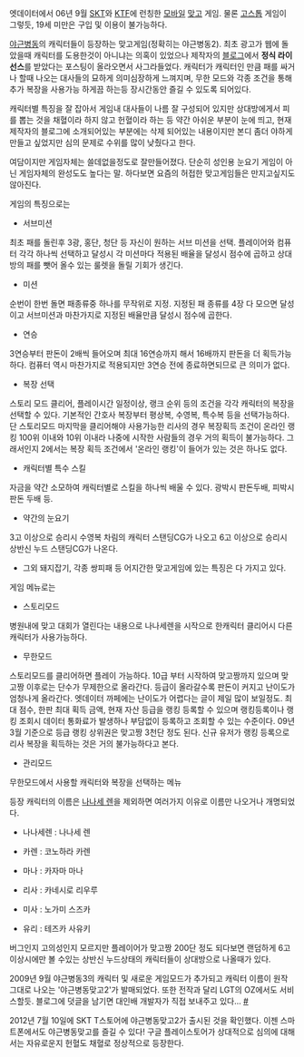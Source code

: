 엣데이터에서 06년 9월 [SKT](SKT.md)와 [KTF](KTF.md)에 런칭한
[모바일](%EB%AA%A8%EB%B0%94%EC%9D%BC%20%EA%B2%8C%EC%9E%84.md)
[맞고](%EB%A7%9E%EA%B3%A0.md) 게임. 물론 [고스톱](%EA%B3%A0%EC%8A%A4%ED%86%B1.md)
게임이 그렇듯, 19세 미만은 구입 및 이용이 불가능하다.

[야근병동](%EC%95%BC%EA%B7%BC%EB%B3%91%EB%8F%99.md)의 캐릭터들이 등장하는 맞고게임(정확히는
야근병동2). 최초 광고가 웹에 돌았을때 캐릭터를 도용한것이 아니냐는 의혹이 있었으나 제작자의
[블로그](%EB%B8%94%EB%A1%9C%EA%B7%B8.md)에서 **정식 라이선스**를 받았다는 포스팅이 올라오면서
사그라들었다. 캐릭터가 캐릭터인 만큼 패를 싸거나 할때 나오는 대사들의 묘하게 의미심장하게 느껴지며, 무한 모드와 각종 조건을 통해 추가
복장을 사용가능 하게끔 하는등 장시간동안 즐길 수 있도록 되어있다.

캐릭터별 특징을 잘 잡아서 게임내 대사들이 나름 잘 구성되어 있지만 상대방에게서 피를 뽑는 것을 채혈이라 하지 않고 헌혈이라 하는 등 약간
아쉬운 부분이 눈에 띄고, 현재 제작자의 블로그에 소개되어있는 부분에는 삭제 되어있는 내용이지만 본디 좀더 야하게 만들고 싶었지만 심의
문제로 수위를 많이 낮췄다고 한다.  

여담이지만 게임자체는 쓸데없을정도로 잘만들어졌다. 단순히 성인용 눈요기 게임이 아닌 게임자체의 완성도도 높다는 말. 하다보면 요즘의 허접한
맞고게임들은 만지고싶지도 않아진다.  

게임의 특징으로는  

  * 서브미션  

최초 패를 돌린후 3광, 홍단, 청단 등 자신이 원하는 서브 미션을 선택. 플레이어와 컴퓨터 각각 하나씩 선택하고 달성시 각 미션마다 적용된
배율을 달성시 점수에 곱하고 상대방의 패를 뺏어 올수 있는 룰렛을 돌릴 기회가 생긴다.  

  * 미션  

순번이 한번 돌면 패종류중 하나를 무작위로 지정. 지정된 패 종류를 4장 다 모으면 달성이고 서브미션과 마찬가지로 지정된 배율만큼 달성시
점수에 곱한다.  

  * 연승  

3연승부터 판돈이 2배씩 들어오며 최대 16연승까지 해서 16배까지 판돈을 더 획득가능하다. 컴퓨터 역시 마찬가지로 적용되지만 3연승 전에
종료하면되므로 큰 의미가 없다.  

  * 복장 선택  

스토리 모드 클리어, 플레이시간 일정이상, 랭크 순위 등의 조건을 각각 캐릭터의 복장을 선택할 수 있다. 기본적인 간호사 복장부터 평상복,
수영복, 특수복 등을 선택가능하다. 단 스토리모드 마지막을 클리어해야 사용가능한 리사의 경우 복장획득 조건이 온라인 랭킹 100위 이내와
10위 이내라 나중에 시작한 사람들의 경우 거의 획득이 불가능하다. 그래서인지 2에서는 복장 획득 조건에서 '온라인 랭킹'이 들어가 있는
것은 하나도 없다.  

  * 캐릭터별 특수 스킬  

자금을 약간 소모하여 캐릭터별로 스킬을 하나씩 배울 수 있다. 광박시 판돈두배, 피박시 판돈 두배 등.  

  * 약간의 눈요기  

3고 이상으로 승리시 수영복 차림의 캐릭터 스탠딩CG가 나오고 6고 이상으로 승리시 상반신 누드 스탠딩CG가 나온다.  

  * 그외 돼지잡기, 각종 쌍피패 등 어지간한 맞고게임에 있는 특징은 다 가지고 있다.  
  

게임 메뉴로는

  * 스토리모드  

병원내에 맞고 대회가 열린다는 내용으로 나나세렌을 시작으로 한캐릭터 클리어시 다른 캐릭터가 사용가능하다.  

  * 무한모드  

스토리모드를 클리어하면 플레이 가능하다. 10급 부터 시작하여 맞고짱까지 있으며 맞고짱 이후로는 단수가 무제한으로 올라간다. 등급이
올라갈수록 판돈이 커지고 난이도가 엄청나게 올라간다. 엣데이터 까페에는 난이도가 어렵다는 글이 제일 많이 보일정도. 최대 점수, 한판 최대
획득 금액, 현재 자산 등급을 랭킹 등록할 수 있으며 랭킹등록이나 랭킹 조회시 데이터 통화료가 발생하나 부담없이 등록하고 조회할 수 있는
수준이다. 09년 3월 기준으로 등급 랭킹 상위권은 맞고짱 3천단 정도 된다. 신규 유저가 랭킹 등록으로 리사 복장을 획득하는 것은 거의
불가능하다고 본다.  

  * 관리모드  

무한모드에서 사용할 캐릭터와 복장을 선택하는 메뉴  
  

등장 캐릭터의 이름은 [나나세 렌](%EB%82%98%EB%82%98%EC%84%B8%20%EB%A0%8C.md)을 제외하면 여러가지
이유로 이름만 나오거나 개명되었다.

  * 나나세렌 : 나나세 렌  

  * 카렌 : 코노하라 카렌  

  * 마나 : 카자마 마나  

  * 리사 : 카네시로 리우루  

  * 미사 : 노가미 스즈카  

  * 유리 : 테즈카 사유키  
  

버그인지 고의성인지 모르지만 플레이어가 맞고짱 200단 정도 되다보면 랜덤하게 6고 이상시에만 볼 수있는 상반신 누드상태의 캐릭터들이
상대방으로 나올때가 있다.

2009년 9월 야근병동3의 캐릭터 및 새로운 게임모드가 추가되고 캐릭터 이름이 원작 그대로 나오는 '야근병동맞고2'가 발매되었다. 또한
전작과 달리 LGT의 OZ에서도 서비스할듯. 블로그에 덧글을 남기면 대인배 개발자가 직접 보내주고 있다...
[#](http://feena74.blog.me/140068934912)

2012년 7월 10일에 SKT T스토어에 야근병동맞고2가 출시된 것을 확인했다. 이젠 스마트폰에서도 야근병동맞고를 즐길 수 있다! 구글
플레이스토어가 상대적으로 심의에 대해서는 자유로운지 헌혈도 채혈로 정상적으로 등장한다.  

